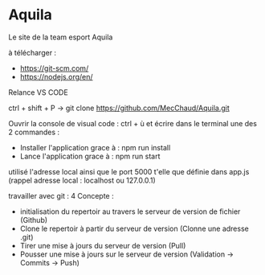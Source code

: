 # Aquila
Le site de la team esport Aquila

à télécharger : 
- https://git-scm.com/
- https://nodejs.org/en/

Relance VS CODE 

ctrl + shift + P -> git clone https://github.com/MecChaud/Aquila.git

Ouvrir la console de visual code : ctrl + ù
et écrire dans le terminal une des 2 commandes : 

- Installer l'application grace à : npm run install
- Lance l'application grace à : npm run start

utilisé l'adresse local ainsi que le port 5000 t'elle que définie dans app.js
(rappel adresse local : localhost ou 127.0.0.1)

travailler avec git : 
4 Concepte :
- initialisation du repertoir au travers le serveur de version de fichier (Github)
- Clone le repertoir à partir du serveur de version (Clonne une adresse .git)
- Tirer une mise à jours du serveur de version (Pull)
- Pousser une mise à jours sur le serveur de version (Validation -> Commits -> Push)